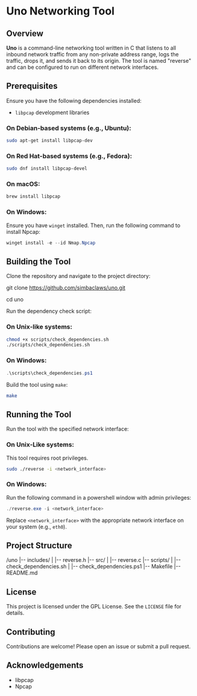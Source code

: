 # Uno Networking Tool

## Overview

**Uno** is a command-line networking tool written in C that listens to all inbound network traffic from any non-private address range, logs the traffic, drops it, and sends it back to its origin. The tool is named "reverse" and can be configured to run on different network interfaces.
## Prerequisites

Ensure you have the following dependencies installed:

- `libpcap` development libraries

### On Debian-based systems (e.g., Ubuntu):
```bash
sudo apt-get install libpcap-dev
```
### On Red Hat-based systems (e.g., Fedora):
```bash
sudo dnf install libpcap-devel
```
### On macOS:
```bash
brew install libpcap
```
### On Windows:
Ensure you have `winget` installed. Then, run the following command to install Npcap:
```powershell
winget install -e --id Nmap.Npcap
```
## Building the Tool

Clone the repository and navigate to the project directory:

git clone https://github.com/simbaclaws/uno.git

cd uno

Run the dependency check script:

### On Unix-like systems:
```bash
chmod +x scripts/check_dependencies.sh
./scripts/check_dependencies.sh
```
### On Windows:
```powershell
.\scripts\check_dependencies.ps1
```
Build the tool using `make`:
```bash
make
```
## Running the Tool

Run the tool with the specified network interface:

### On Unix-Like systems:

This tool requires root privileges.
```bash
sudo ./reverse -i <network_interface>
```

### On Windows:

Run the following command in a powershell window with admin privileges:

```powershell
./reverse.exe -i <network_interface>
```

Replace `<network_interface>` with the appropriate network interface on your system (e.g., `eth0`).

## Project Structure

/uno
|-- includes/
|   |-- reverse.h
|-- src/
|   |-- reverse.c
|-- scripts/
|   |-- check_dependencies.sh
|   |-- check_dependencies.ps1
|-- Makefile
|-- README.md

## License

This project is licensed under the GPL License. See the `LICENSE` file for details.

## Contributing

Contributions are welcome! Please open an issue or submit a pull request.

## Acknowledgements

- libpcap
- Npcap

